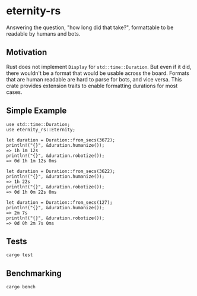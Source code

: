 # eternity-rs

Answering the question, "how long did that take?", formattable to be readable by humans and bots.

## Motivation

Rust does not implement `Display` for `std::time::Duration`. But even if it did, there wouldn't be a format that would be usable across the board.  Formats that are human readable are hard to parse for bots, and vice versa.  This crate provides extension traits to enable formatting durations for most cases.

## Simple Example

```
use std::time::Duration;
use eternity_rs::Eternity;

let duration = Duration::from_secs(3672);
println!("{}", &duration.humanize());
=> 1h 1m 12s
println!("{}", &duration.robotize());
=> 0d 1h 1m 12s 0ms

let duration = Duration::from_secs(3622);
println!("{}", &duration.humanize());
=> 1h 22s
println!("{}", &duration.robotize());
=> 0d 1h 0m 22s 0ms

let duration = Duration::from_secs(127);
println!("{}", &duration.humanize());
=> 2m 7s
println!("{}", &duration.robotize());
=> 0d 0h 2m 7s 0ms
```

## Tests

`cargo test`

## Benchmarking

`cargo bench`
